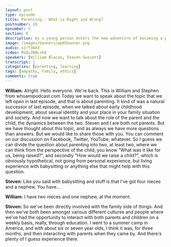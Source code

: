 ```yaml
---
layout: post
type: episode
title: Parenting - What is Right and Wrong?
postnumber: 18
epnumber: 5
section: 0
description: As a young person enters the new adventure of becoming a parent, they are confronted with challenges they can never be truly prepared for, no matter how much knowledge they acquired beforehand. Making mistakes and learning from them in practise seems to be the only way for us to progress, be it as children or as parents.
image: /images/banners/ep05banner.png
audio: s1!f36d3
video: RuQiZD0Lzk0
speakers: [William Blacoe, Steven Guscott]
transcript: 1
categories: [parenting, learning]
tags: [empathy, family, ethics]
comments: true
---
```

<p><b>William:</b> Alright. Hello everyone. We're
back. This is William and Stephen from whoamipodcast.com
Today we want to speak about the
topic that we left open in last episode,
and that is about parenting. It kind of
was a natural successor of last episode,
when we talked about early childhood
development, about sexual identity and
your place in your family situation and
society. And now we want to talk about
the role of the parent and the child, the
dynamics between the two. Steven and
I are both not parents. But we have
thought about this topic, and as always
we have more questions than answers.
But we would like to share those with
you. You can comment on our
discussion on Facebook, Twitter, YouTube,
whatever. So I guess we can divide the
question about parenting into two, at
least two, where we can think from the
perspective of the child, you know "What
was it like for us, being raised?", and
secondly "How would we raise a child?",
which is obviously hypothetical, not
going from personal experience, but living
experience with babysitting or
anything else that might help with this
question.
</p>

<p><b>Steven:</b> Like you said with babysitting and stuff
is that I've got four nieces and a nephew.
You have...
</p>

<p><b>William:</b> I have two nieces and one nephew,
at the moment.
</p>

<p><b>Steven:</b> So we've been
directly involved with the family side
of things. And then we've both been
amongst various different cultures and
people where we've had the opportunity
to interact with both parents and
children on a weekly basis, really,
through education. I went to a summer
camp in America, and with about six or seven year olds, I
think it was, for three months, and then
interacting with parents when they came
by. And there's plenty of I
guess experience there.
</p>
